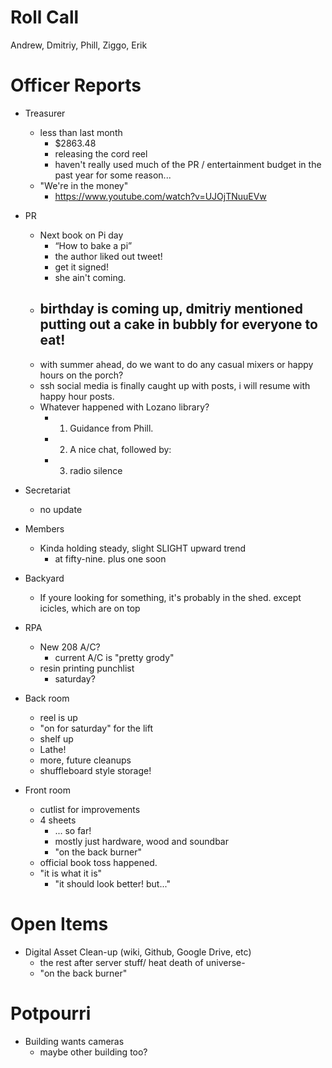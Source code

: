 Roll Call
=========
Andrew, Dmitriy, Phill, Ziggo, Erik
  
Officer Reports
===============
- Treasurer
  - less than last month
    - $2863.48
    - releasing the cord reel
    - haven't really used much of the PR / entertainment budget in the past year for some reason...
  - "We're in the money"
    - https://www.youtube.com/watch?v=UJOjTNuuEVw
- PR
  - Next book on Pi day
    - “How to bake a pi”
    - the author liked out tweet!
    - get it signed!
    - she ain't coming.
  - birthday is coming up, dmitriy mentioned putting out a cake in bubbly for everyone to eat! 
    - 
  - with summer ahead, do we want to do any casual mixers or happy hours on the porch?
  - ssh social media is finally caught up with posts, i will resume with happy hour posts.
  - Whatever happened with Lozano library?
    - 1. Guidance from Phill.
    - 2. A nice chat, followed by:
    - 3. radio silence
- Secretariat
  - no update
- Members
  - Kinda holding steady, slight SLIGHT upward trend
    - at fifty-nine. plus one soon
- Backyard
  - If youre looking for something, it's probably in the shed. except icicles, which are on top

- RPA
  - New 208 A/C?
    - current A/C is "pretty grody"
  - resin printing punchlist
    - saturday?
- Back room
  - reel is up
  - "on for saturday" for the lift
  - shelf up
  - Lathe!
  - more, future cleanups
  - shuffleboard style storage!
- Front room
  - cutlist for improvements
  - 4 sheets
    - ... so far!
    - mostly just hardware, wood and soundbar
    - "on the back burner"
  - official book toss happened.
  - "it is what it is"
    - "it should look better! but..."
  
  
Open Items
==========
- Digital Asset Clean-up (wiki, Github, Google Drive, etc)
  - the rest after server stuff/ heat death of universe-
  - "on the back burner"
  
Potpourri
=========
- Building wants cameras
  - maybe other building too?
